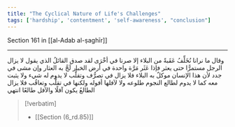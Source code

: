 ```yaml
---
title: "The Cyclical Nature of Life's Challenges"
tags: ['hardship', 'contentment', 'self-awareness', "conclusion"]
---
```


 Section 161 in [[al-Adab al-ṣaghīr]]

---
وقال ما نرانا نُخَلِّفُ عَقَبةً من البلاء إلا صرنا في أخْرَى لقد صدق القائلُ الذي يقول لا يزال الرجل مستمرًّا حتى يعثر فإذا عَثَر مَرَّة واحدة في أرض الخبار لَجَّ به العثار وإن مشى في جدد لأن هذا الإنسان موكلٌ به البلاء فلا يزال في تصرُّف وتقلُّب لا يدوم له شيء ولا يثبت معه كما لا يدوم لطالع النجوم طلوعه ولا لآفلها أفوله ولكنها في تقلُّب وتعاقُب فلا يزال الطالعُ يكون آفلًا والآفل طالعًا انتهي

> [!verbatim]
> - [[Section (6_rd.85)]]
